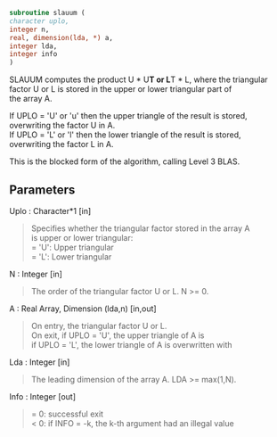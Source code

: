 ```fortran  
subroutine slauum (  
character uplo,  
integer n,  
real, dimension(lda, *) a,  
integer lda,  
integer info  
)  
```  
  
SLAUUM computes the product U * U**T or L**T * L, where the triangular  
factor U or L is stored in the upper or lower triangular part of  
the array A.  
  
If UPLO = 'U' or 'u' then the upper triangle of the result is stored,  
overwriting the factor U in A.  
If UPLO = 'L' or 'l' then the lower triangle of the result is stored,  
overwriting the factor L in A.  
  
This is the blocked form of the algorithm, calling Level 3 BLAS.  
  
## Parameters  
Uplo : Character*1 [in]  
> Specifies whether the triangular factor stored in the array A  
> is upper or lower triangular:  
> = 'U':  Upper triangular  
> = 'L':  Lower triangular  
  
N : Integer [in]  
> The order of the triangular factor U or L.  N >= 0.  
  
A : Real Array, Dimension (lda,n) [in,out]  
> On entry, the triangular factor U or L.  
> On exit, if UPLO = 'U', the upper triangle of A is  
> if UPLO = 'L', the lower triangle of A is overwritten with  
  
Lda : Integer [in]  
> The leading dimension of the array A.  LDA >= max(1,N).  
  
Info : Integer [out]  
> = 0: successful exit  
> < 0: if INFO = -k, the k-th argument had an illegal value  
  
